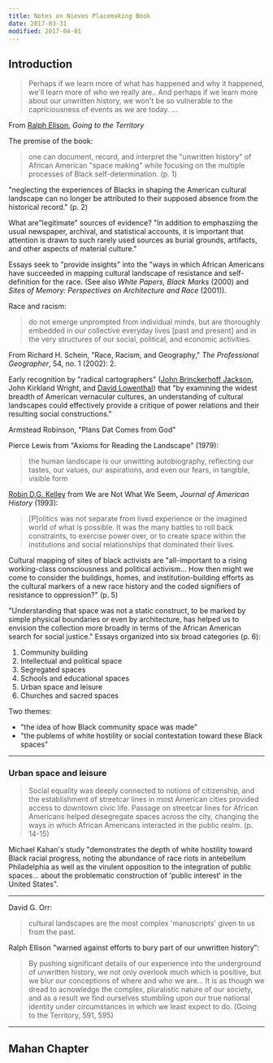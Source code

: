```yaml
---
title: Notes on Nieves Placemaking Book
date: 2017-03-31
modified: 2017-04-01
---
```


## Introduction

> Perhaps if we learn more of what has happened and why it happened, we'll learn more of who we really are.. And perhaps if we learn more about our unwritten history, we won't be so vulnerable to the capriciousness of events as we are today. ...

From [Ralph Elison](https://en.wikipedia.org/wiki/Ralph_Ellison), *Going to the Territory*

The premise of the book:

> one can document, record, and interpret the "unwritten history" of African American "space making" while focusing on the multiple processes of Black self-determination. (p. 1)

"neglecting the experiences of Blacks in shaping the American cultural landscape can no longer be attributed to their supposed absence from the historical record." (p. 2)

What are"legitimate" sources of evidence? "In addition to emphasziing the usual newspaper, archival, and statistical accounts, it is important that attention is drawn to such rarely used sources as burial grounds, artifacts, and other aspects of material culture."

Essays seek to "provide insights" into the "ways in which African Americans have succeeded in mapping cultural landscape of resistance and self-definition for the race. (See also *White Papers, Black Marks* (2000) and *Sites of Memory: Perspectives on Architecture and Race* (2001)).

Race and racism:

> do not emerge unprompted from individual minds, but are thoroughly embedded in our collective everyday lives [past and present] and in the very structures of our social, political, and economic activities.

From Richard H. Schein, "Race, Racism, and Geography," *The Professional Geographer*, 54, no. 1 (2002): 2.

Early recognition by "radical cartographers" ([John Brinckerhoff Jackson](https://en.wikipedia.org/wiki/J._B._Jackson), John Kirkland Wright, and [David Lowenthal](https://en.wikipedia.org/wiki/David_Lowenthal)) that "by examining the widest breadth of American vernacular cultures, an understanding of cultural landscapes could effectively provide a critique of power relations and their resulting social constructions."

Armstead Robinson, "Plans Dat Comes from God"

Pierce Lewis from "Axioms for Reading the Landscape" (1979):

> the human landscape is our unwitting autobiography, reflecting our tastes, our values, our aspirations, and even our fears, in tangible, visible form

[Robin D.G. Kelley](https://en.wikipedia.org/wiki/Robin_D.G._Kelley) from We are Not What We Seem, *Journal of American History* (1993):

> [P]olitics was not separate from lived experience or the imagined world of what is possible. It was the many battles to roll back constraints, to exercise power over, or to create space within the institutions and social relationships that dominated their lives.

Cultural mapping of sites of black activists are "all-important to a rising working-class consciousness and political activism... How then might we come to consider the buildings, homes, and institution-building efforts as the cultural markers of a new race history and the coded signifiers of resistance to oppression?" (p. 5)

"Understanding that space was not a static construct, to be marked by simple physical boundaries or even by architecture, has helped us to envision the collection more broadly in terms of the African American search for social justice." Essays organized into six broad categories (p. 6):

1. Community building
2. Intellectual and political space
3. Segregated spaces
4. Schools and educational spaces
5. Urban space and leisure
6. Churches and sacred spaces

Two themes:

- "the idea of how Black community space was made"
- "the publems of white hostility or social contestation toward these Black spaces"

---

### Urban space and leisure

> Social equality was deeply connected to notions of citizenship, and the establishment of streetcar lines in most American cities provided access to downtown civic life. Passage on streetcar lines for African Americans helped desegregate spaces across the city, changing the ways in which African Americans interacted in the public realm. (p. 14-15)

Michael Kahan's study "demonstrates the depth of white hostility toward Black racial progress, noting the abundance of race riots in antebellum Philadelphia as well as the virulent opposition to the integration of public spaces... about the problematic construction of 'public interest' in the United States".

---

David G. Orr:

> cultural landscapes are the most complex 'manuscripts' given to us from the past.

Ralph Ellison "warned against efforts to bury part of our unwritten history":

> By pushing significant details of our experience into the underground of unwritten history, we not only overlook much which is positive, but we blur our conceptions of where and who we are... It is as though we dread to acnowledge the complex, pluralistic nature of our society, and as a result we find ourselves stumbling upon our true national identity under circumstances in which we least expect to do. (Going to the Territory, 591, 595)

---

## Mahan Chapter
